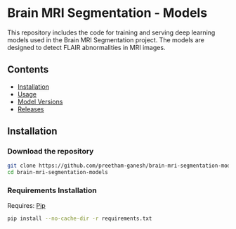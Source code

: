 # Brain MRI Segmentation - Models

This repository includes the code for training and serving deep learning models used in the Brain MRI Segmentation project. The models are designed to detect FLAIR abnormalities in MRI images.

## Contents

- [Installation](https://github.com/preetham-ganesh/brain-mri-segmentation-models#installation)
- [Usage](https://github.com/preetham-ganesh/brain-mri-segmentation-models#usage)
- [Model Versions](https://github.com/preetham-ganesh/brain-mri-segmentation-models#model-versions)
- [Releases](https://github.com/preetham-ganesh/brain-mri-segmentation-models#releases)

## Installation

### Download the repository

```bash
git clone https://github.com/preetham-ganesh/brain-mri-segmentation-models.git
cd brain-mri-segmentation-models
```

### Requirements Installation

Requires: [Pip](https://pypi.org/project/pip/)

```bash
pip install --no-cache-dir -r requirements.txt
```
